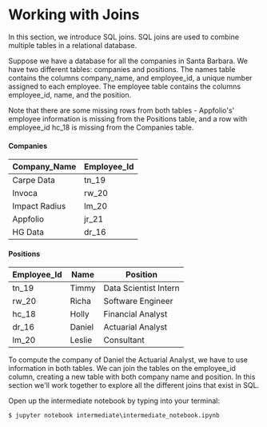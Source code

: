 # Working with Joins

In this section, we introduce SQL joins. SQL joins are used to combine multiple tables in a relational database.

Suppose we have a database for all the companies in Santa Barbara. We have two different tables: companies and positions. The names table contains the columns company_name, and employee_id, a unique number assigned to each employee. The employee table contains the columns employee_id, name, and the position.

Note that there are some missing rows from both tables - Appfolio's' employee information is missing from the Positions table, and a row with employee_id hc_18 is missing from the Companies table.

#### Companies
Company_Name | Employee_Id |
--- | --- |
Carpe Data | tn_19 |
Invoca | rw_20 |
Impact Radius | lm_20 |
Appfolio | jr_21 |
HG Data | dr_16 |

#### Positions
Employee_Id | Name | Position |
--- | --- | --- |
tn_19 | Timmy | Data Scientist Intern
rw_20 | Richa | Software Engineer |
hc_18 | Holly | Financial Analyst
dr_16 | Daniel | Actuarial Analyst
lm_20 | Leslie | Consultant

To compute the company of Daniel the Actuarial Analyst, we have to use information in both tables. We can join the tables on the employee_id column, creating a new table with both company name and position. In this section we'll work together to explore all the different joins that exist in SQL.

Open up the intermediate notebook by typing into your terminal:

```
$ jupyter notebook intermediate\intermediate_notebook.ipynb
```
